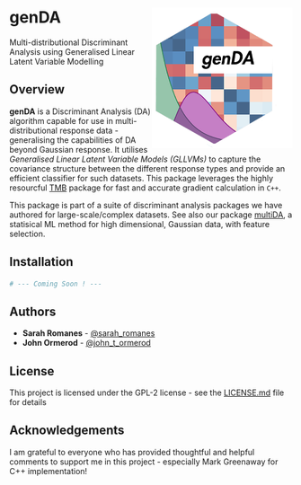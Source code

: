 genDA <img src="man/figures/genDA_logo.png" align="right"  height="250" width="250"/>
======================================================

Multi-distributional Discriminant Analysis using Generalised Linear Latent Variable Modelling

Overview
--------

**genDA** is a Discriminant Analysis (DA) algorithm capable for use in multi-distributional response data - generalising the capabilities of DA beyond Gaussian response. It utilises *Generalised Linear Latent Variable Models (GLLVMs)* to capture the covariance structure between the different response types and provide an efficient classifier for such datasets. This package leverages the highly resourcful [TMB](https://github.com/kaskr/adcomp/wiki) package for fast and accurate gradient calculation in `C++`.

This package is part of a suite of discriminant analysis packages we have authored for large-scale/complex datasets. See also our package [multiDA](https://github.com/sarahromanes/multiDA), a statisical ML method for high dimensional, Gaussian data, with feature selection.


Installation
--------

```r
# --- Coming Soon ! ---

```

## Authors

* **Sarah Romanes**  - [@sarah_romanes](https://twitter.com/sarah_romanes)
* **John Ormerod**   - [@john_t_ormerod](https://twitter.com/john_t_ormerod)

## License

This project is licensed under the GPL-2 license - see the [LICENSE.md](LICENSE.md) file for details


## Acknowledgements

I am grateful to everyone who has provided thoughtful and helpful comments to support me in this project - especially Mark Greenaway for C++ implementation!
